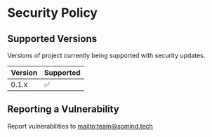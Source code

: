 # Security Policy

## Supported Versions

Versions of project currently being supported with security updates.

| Version | Supported          |
| ------- | ------------------ |
| 0.1.x   | :white_check_mark: |

## Reporting a Vulnerability

Report vulnerabilities to <mailto:team@somind.tech>
